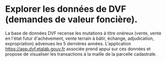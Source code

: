 # Explorer les données de DVF (demandes de valeur foncière).

La base de données DVF recense les mutations à titre onéreux (vente, vente en l'état futur d'achèvement, vente terrain à bâtir, échange, adjudication, expropriation) advenues les 5 dernières années.
L'application https://app.dvf.etalab.gouv.fr associée prend appui sur ces données et propose de visualiser les transactions à la maille de la parcelle cadastrale.



